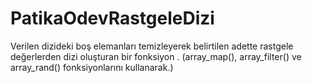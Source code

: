 # PatikaOdevRastgeleDizi
Verilen dizideki boş elemanları temizleyerek belirtilen adette rastgele değerlerden dizi oluşturan bir fonksiyon . (array_map(), array_filter() ve array_rand() fonksiyonlarını kullanarak.)
